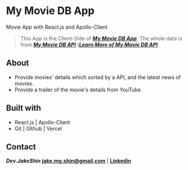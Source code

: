 # My Movie DB App
Movie App with React.js and Apollo-Client

>This App is the Client-Side of ***[My Movie DB App](https://github.com/jake-mg-shin/movie-app-v2)***. The whole data is from ***[My Movie DB API](https://movie-api-graphql.now.sh/)*** (***[Learn More of My Movie DB API](https://github.com/jake-mg-shin/my-movie-db-api-graphql)***.

## About

- Provide movies' details which sorted by a API, and the latest news of movies.
- Provide a trailer of the movie's details from YouTube.

## Built with

- React.js | Apollo-Client
- Git | Github | Vercel

## Contact

***Dev.JakeShin***  **jake.mg.shin@gmail.com** | **[Linkedin](https://www.linkedin.com/in/developer-js/)**
